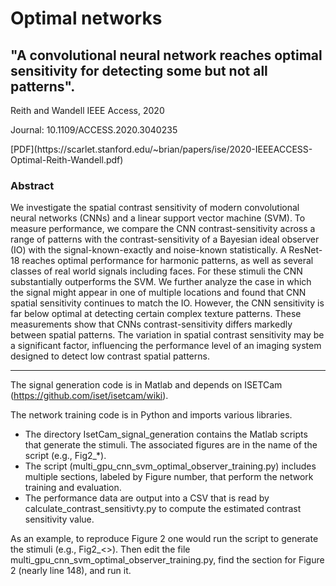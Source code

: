 # Optimal networks

## "A convolutional neural network reaches optimal sensitivity for detecting some but not all patterns".  
Reith and Wandell
IEEE Access, 2020
<p> Journal: 10.1109/ACCESS.2020.3040235
<p> [PDF](https://scarlet.stanford.edu/~brian/papers/ise/2020-IEEEACCESS-Optimal-Reith-Wandell.pdf)

### Abstract
We investigate the spatial contrast sensitivity of modern convolutional neural networks (CNNs) and a linear support vector machine (SVM). To measure performance, we compare the CNN contrast-sensitivity across a range of patterns with the contrast-sensitivity of a Bayesian ideal observer (IO) with the signal-known-exactly and noise-known statistically. A ResNet-18 reaches optimal performance for harmonic patterns, as well as several classes of real world signals including faces. For these stimuli the CNN substantially outperforms the SVM. We further analyze the case in which the signal might appear in one of multiple locations and found that CNN spatial sensitivity continues to match the IO. However, the CNN sensitivity is far below optimal at detecting certain complex texture patterns. These measurements show that CNNs contrast-sensitivity differs markedly between spatial patterns. The variation in spatial contrast sensitivity may be a significant factor, influencing the performance level of an imaging system designed to detect low contrast spatial patterns.
<hr>

The signal generation code is in Matlab and depends on ISETCam (https://github.com/iset/isetcam/wiki).  

The network training code is in Python and imports various libraries.

* The directory IsetCam_signal_generation contains the Matlab scripts that generate the stimuli.  The associated figures are in the name of the script (e.g., Fig2_*).
* The script (multi_gpu_cnn_svm_optimal_observer_training.py) includes multiple sections, labeled by Figure number, that perform the network training and evaluation.
* The performance data are output into a CSV that is read by calculate_contrast_sensitivty.py to compute the estimated contrast sensitivity value.

As an example, to reproduce Figure 2 one would run the script to generate the stimuli (e.g., Fig2_<>). Then edit the file multi_gpu_cnn_svm_optimal_observer_training.py, find the section for Figure 2 (nearly line 148), and run it.





